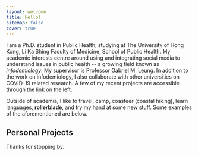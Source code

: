 ```yaml
---
layout: welcome
title: Hello!
sitemap: false
cover: true
---
```


I am a Ph.D. student in Public Health, studying at The University of Hong Kong, Li Ka Shing Faculty of Medicine, School of Public Health. My academic interests centre around using and integrating social media to understand issues in public health -- a growing field known as <i>infodemiology</i>. My supervisor is Professor Gabriel M. Leung. In addition to the work on infodemiology, I also collaborate with other universities on COVID-19 related research. A few of my recent projects are accessible through the link on the left.

Outside of academia, I like to travel, camp, coasteer (coastal hiking), learn languages, <b>rollerblade</b>, and try my hand at some new stuff. Some examples of the aforementioned are below.

## Personal Projects

<!--projects-->

Thanks for stopping by.